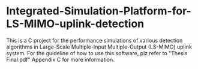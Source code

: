 # Integrated-Simulation-Platform-for-LS-MIMO-uplink-detection
This is a C project for the performance simulations of various detection algorithms in Large-Scale Multiple-Input Multiple-Output (LS-MIMO) uplink system.
For the guideline of how to use this software, plz refer to "Thesis Final.pdf" Appendix C for more information.
